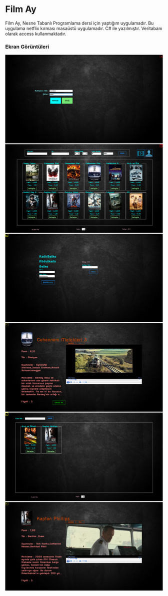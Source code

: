 # Film Ay
Film Ay, Nesne Tabanlı Programlama dersi için yaptığım uygulamadır. Bu uygulama netflix kırması masaüstü uygulamadır. C# ile yazılmıştır. Veritabanı olarak access kullanmaktadır.

### Ekran Görüntüleri 

![](ss/01.png)
![](ss/02.png)
![](ss/03.png)
![](ss/04.png)
![](ss/05.png)
![](ss/06.png)
